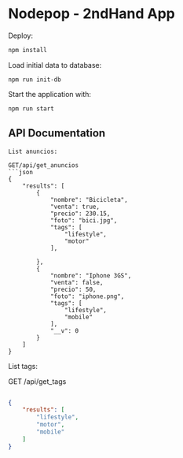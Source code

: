# Nodepop - 2ndHand App


Deploy:

```sh
npm install
```
Load initial data to database:
```
npm run init-db
```

Start the application with:

```sh
npm run start
```
## API Documentation


```
List anuncios:

GET/api/get_anuncios
```json
{
    "results": [
        {
            "nombre": "Bicicleta",
            "venta": true,
            "precio": 230.15,
            "foto": "bici.jpg",
            "tags": [
                "lifestyle",
                "motor"
            ],
            
        },
        {
            "nombre": "Iphone 3GS",
            "venta": false,
            "precio": 50,
            "foto": "iphone.png",
            "tags": [
                "lifestyle",
                "mobile"
            ],
            "__v": 0
        }
    ]
}
```

List tags:

GET /api/get_tags
```json

{
    "results": [
        "lifestyle",
        "motor",
        "mobile"
    ]
}
```


